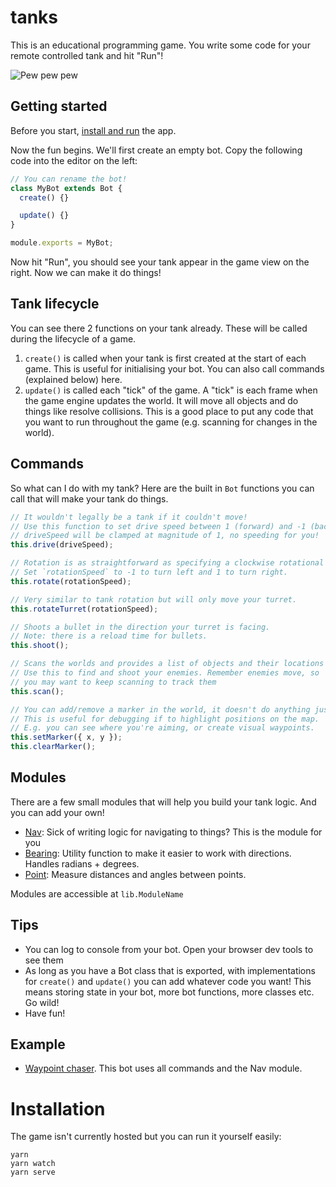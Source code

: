 # tanks

This is an educational programming game. You write some code for your remote controlled tank and hit "Run"!

![Pew pew pew](https://i.gyazo.com/7a11abe1fd41402aa2ceb3d2f87ef6b4.gif)

## Getting started
Before you start, [install and run](#installation) the app.

Now the fun begins. We'll first create an empty bot. Copy the following code into the editor on the left:

```js
// You can rename the bot!
class MyBot extends Bot {
  create() {}

  update() {}
}

module.exports = MyBot;
```

Now hit "Run", you should see your tank appear in the game view on the right. Now we can make it do things!

## Tank lifecycle

You can see there 2 functions on your tank already. These will be called during the lifecycle of a game.

1. `create()` is called when your tank is first created at the start of each game. This is useful for initialising your bot. You can also call commands (explained below) here.
2. `update()` is called each "tick" of the game. A "tick" is each frame when the game engine updates the world. It will move all objects and do things like resolve collisions. This is a good place to put any code that you want to run throughout the game (e.g. scanning for changes in the world).

## Commands

So what can I do with my tank? Here are the built in `Bot` functions you can call that will make your tank do things.

```js
// It wouldn't legally be a tank if it couldn't move!
// Use this function to set drive speed between 1 (forward) and -1 (backwards)
// driveSpeed will be clamped at magnitude of 1, no speeding for you!
this.drive(driveSpeed);

// Rotation is as straightforward as specifying a clockwise rotational speed.
// Set `rotationSpeed` to -1 to turn left and 1 to turn right.
this.rotate(rotationSpeed);

// Very similar to tank rotation but will only move your turret.
this.rotateTurret(rotationSpeed);

// Shoots a bullet in the direction your turret is facing.
// Note: there is a reload time for bullets.
this.shoot();

// Scans the worlds and provides a list of objects and their locations
// Use this to find and shoot your enemies. Remember enemies move, so
// you may want to keep scanning to track them
this.scan();

// You can add/remove a marker in the world, it doesn't do anything just looks cool.
// This is useful for debugging if to highlight positions on the map.
// E.g. you can see where you're aiming, or create visual waypoints.
this.setMarker({ x, y });
this.clearMarker();
```

## Modules

There are a few small modules that will help you build your tank logic. And you can add your own!

- [Nav](src/util/nav.js): Sick of writing logic for navigating to things? This is the module for you
- [Bearing](src/util/bearing.js): Utility function to make it easier to work with directions. Handles radians + degrees.
- [Point](src/util/point.js): Measure distances and angles between points.

Modules are accessible at `lib.ModuleName`

## Tips

- You can log to console from your bot. Open your browser dev tools to see them
- As long as you have a Bot class that is exported, with implementations for `create()` and `update()` you can add whatever code you want! This means storing state in your bot, more bot functions, more classes etc. Go wild!
- Have fun!

## Example 

- [Waypoint chaser](https://gist.github.com/haack/4fccd52bb17106d34d89a6600112ce5d). This bot uses all commands and the Nav module.

# Installation

The game isn't currently hosted but you can run it yourself easily:
```
yarn
yarn watch
yarn serve
```

